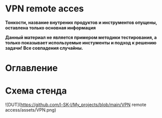 # VPN remote acces

**Тонкости, название внутрених продуктов и инструментов опущены, оставлена только основная информация**

**Данный материал не является примером методики тестирования, а только показывает используемые инстументы и подход к решению задачи! Все совпадения случайны.**

# Оглавление



# Схема стенда
![DUT](https://github.com/l-SK-l/My_projects/blob/main/VPN remote access/assets/VPN.png)